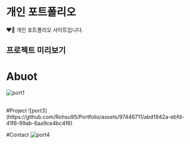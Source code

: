 # 개인 포트폴리오
❤️‍🔥 개인 포트폴리오 사이트입니다.

## 프로젝트 미리보기
# Abuot
![port1](https://github.com/Rohsu95/Portfolio/assets/97446711/09b80d16-8d60-43b5-b256-9f9b59163836)

<br/>
#Project
![port3](https://github.com/Rohsu95/Portfolio/assets/97446711/abd1942a-ebfd-41f6-99ab-6aa9ce4bc4f6)

#Contact
![port4](https://github.com/Rohsu95/Portfolio/assets/97446711/4c2372d5-5e38-4862-859f-e36e7a76edbb)
